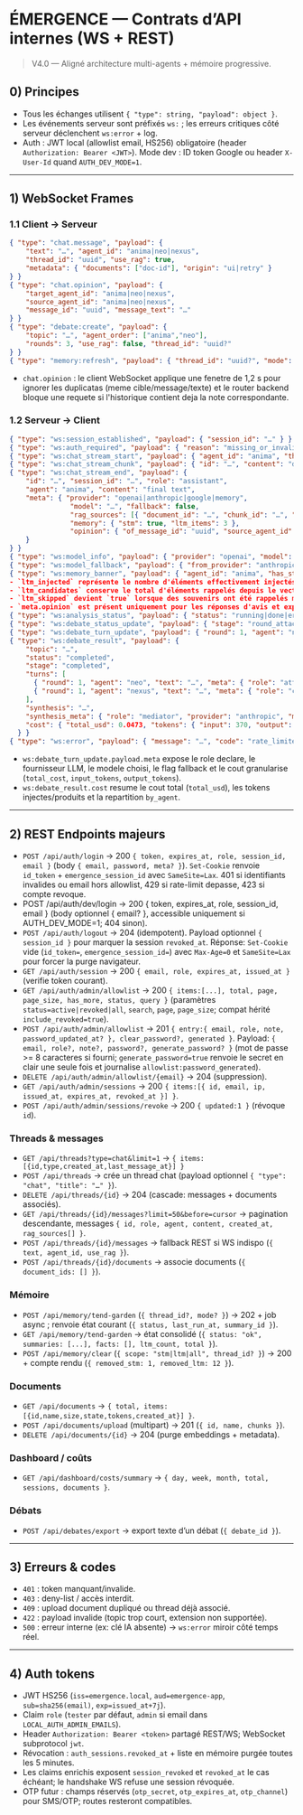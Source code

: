 # ÉMERGENCE — Contrats d’API internes (WS + REST)
> V4.0 — Aligné architecture multi-agents + mémoire progressive.

## 0) Principes
- Tous les échanges utilisent `{ "type": string, "payload": object }`.
- Les événements serveur sont préfixés `ws:` ; les erreurs critiques côté serveur déclenchent `ws:error` + log.
- Auth : JWT local (allowlist email, HS256) obligatoire (header `Authorization: Bearer <JWT>`). Mode dev : ID token Google ou header `X-User-Id` quand `AUTH_DEV_MODE=1`.

---

## 1) WebSocket Frames

### 1.1 Client → Serveur
```json
{ "type": "chat.message", "payload": {
    "text": "…", "agent_id": "anima|neo|nexus",
    "thread_id": "uuid", "use_rag": true,
    "metadata": { "documents": ["doc-id"], "origin": "ui|retry" }
} }
{ "type": "chat.opinion", "payload": {
    "target_agent_id": "anima|neo|nexus",
    "source_agent_id": "anima|neo|nexus",
    "message_id": "uuid", "message_text": "…"
} }
{ "type": "debate:create", "payload": {
    "topic": "…", "agent_order": ["anima","neo"],
    "rounds": 3, "use_rag": false, "thread_id": "uuid?"
} }
{ "type": "memory:refresh", "payload": { "thread_id": "uuid?", "mode": "stm|ltm|full" } }
```
- `chat.opinion` : le client WebSocket applique une fenetre de 1,2 s pour ignorer les duplicatas (meme cible/message/texte) et le router backend bloque une requete si l'historique contient deja la note correspondante.

### 1.2 Serveur → Client
```json
{ "type": "ws:session_established", "payload": { "session_id": "…" } }
{ "type": "ws:auth_required", "payload": { "reason": "missing_or_invalid_token" } }
{ "type": "ws:chat_stream_start", "payload": { "agent_id": "anima", "thread_id": "uuid", "meta": { "opinion": { "of_message_id": "uuid", "source_agent_id": "neo", "reviewer_agent_id": "anima", "request_note_id": "uuid" } } } }
{ "type": "ws:chat_stream_chunk", "payload": { "id": "…", "content": "delta" } }
{ "type": "ws:chat_stream_end", "payload": {
    "id": "…", "session_id": "…", "role": "assistant",
    "agent": "anima", "content": "final text",
    "meta": { "provider": "openai|anthropic|google|memory",
               "model": "…", "fallback": false,
               "rag_sources": [{ "document_id": "…", "chunk_id": "…", "score": 0.76 }],
               "memory": { "stm": true, "ltm_items": 3 },
               "opinion": { "of_message_id": "uuid", "source_agent_id": "neo", "reviewer_agent_id": "anima", "request_note_id": "uuid" }
    }
} }
{ "type": "ws:model_info", "payload": { "provider": "openai", "model": "gpt-4o-mini" } }
{ "type": "ws:model_fallback", "payload": { "from_provider": "anthropic", "to_provider": "openai", "reason": "quota" } }
{ "type": "ws:memory_banner", "payload": { "agent_id": "anima", "has_stm": true, "ltm_items": 3, "ltm_injected": 3, "ltm_candidates": 3, "ltm_skipped": false, "injected_into_prompt": true } }
- `ltm_injected` représente le nombre d'éléments effectivement injectés dans le prompt.
- `ltm_candidates` conserve le total d'éléments rappelés depuis le vector store (équivalent de `ltm_items`).
- `ltm_skipped` devient `true` lorsque des souvenirs ont été rappelés mais non injectés (ex: mode RAG actif); un log backend et un toast UI sont émis pour signaler la situation.
- `meta.opinion` est présent uniquement pour les réponses d'avis et expose `of_message_id` (message évalué), `source_agent_id`, `reviewer_agent_id` (agent qui commente) et `request_note_id` (note locale liée à la demande).
{ "type": "ws:analysis_status", "payload": { "status": "running|done|error", "thread_id": "uuid?", "summary_id": "…" } }
{ "type": "ws:debate_status_update", "payload": { "stage": "round_attacker", "status": "speaking", "round": 1, "agent": "neo", "role": "attacker", "message": "Tour 1 - Neo intervient.", "topic": "..." } }
{ "type": "ws:debate_turn_update", "payload": { "round": 1, "agent": "neo", "text": "Ouverture du debat", "speaker": "attacker", "meta": { "role": "attacker", "provider": "anthropic", "model": "claude-neo", "fallback": false, "cost": { "total_cost": 0.0105, "input_tokens": 100, "output_tokens": 48 } } } }
{ "type": "ws:debate_result", "payload": {
    "topic": "…",
    "status": "completed",
    "stage": "completed",
    "turns": [
      { "round": 1, "agent": "neo", "text": "…", "meta": { "role": "attacker", "provider": "anthropic", "model": "claude-neo", "fallback": false, "cost": { "total_cost": 0.0105, "input_tokens": 100, "output_tokens": 48 } } },
      { "round": 1, "agent": "nexus", "text": "…", "meta": { "role": "challenger", "provider": "anthropic", "model": "claude-nexus", "fallback": false, "cost": { "total_cost": 0.0210, "input_tokens": 120, "output_tokens": 60 } } }
    ],
    "synthesis": "…",
    "synthesis_meta": { "role": "mediator", "provider": "anthropic", "model": "claude-anima", "fallback": false, "cost": { "total_cost": 0.0158, "input_tokens": 150, "output_tokens": 76 } },
    "cost": { "total_usd": 0.0473, "tokens": { "input": 370, "output": 184 }, "by_agent": { "neo": { "usd": 0.0105, "input_tokens": 100, "output_tokens": 48 }, "nexus": { "usd": 0.0210, "input_tokens": 120, "output_tokens": 60 }, "anima": { "usd": 0.0158, "input_tokens": 150, "output_tokens": 76 } } }
  } }
{ "type": "ws:error", "payload": { "message": "…", "code": "rate_limited|internal_error" } }
```

- `ws:debate_turn_update.payload.meta` expose le role declare, le fournisseur LLM, le modele choisi, le flag fallback et le cout granularise (`total_cost`, `input_tokens`, `output_tokens`).
- `ws:debate_result.cost` resume le cout total (`total_usd`), les tokens injectes/produits et la repartition `by_agent`.

---

## 2) REST Endpoints majeurs

- `POST /api/auth/login` -> 200 `{ token, expires_at, role, session_id, email }` (body `{ email, password, meta? }`). `Set-Cookie` renvoie `id_token` + `emergence_session_id` avec `SameSite=Lax`. 401 si identifiants invalides ou email hors allowlist, 429 si rate-limit depasse, 423 si compte revoque.
- POST /api/auth/dev/login -> 200 { token, expires_at, role, session_id, email } (body optionnel { email? }, accessible uniquement si AUTH_DEV_MODE=1; 404 sinon).
- `POST /api/auth/logout` -> 204 (idempotent). Payload optionnel `{ session_id }` pour marquer la session `revoked_at`. Réponse: `Set-Cookie` vide (`id_token=`, `emergence_session_id=`) avec `Max-Age=0` et `SameSite=Lax` pour forcer la purge navigateur.
- `GET /api/auth/session` -> 200 `{ email, role, expires_at, issued_at }` (verifie token courant).
- `GET /api/auth/admin/allowlist` -> 200 `{ items:[...], total, page, page_size, has_more, status, query }` (paramètres `status=active|revoked|all`, `search`, `page`, `page_size`; compat hérité `include_revoked=true`).
- `POST /api/auth/admin/allowlist` -> 201 `{ entry:{ email, role, note, password_updated_at? }, clear_password?, generated }`. Payload: `{ email, role?, note?, password?, generate_password? }` (mot de passe >= 8 caracteres si fourni; `generate_password=true` renvoie le secret en clair une seule fois et journalise `allowlist:password_generated`).
- `DELETE /api/auth/admin/allowlist/{email}` -> 204 (suppression).
- `GET /api/auth/admin/sessions` -> 200 `{ items:[{ id, email, ip, issued_at, expires_at, revoked_at }] }`.
- `POST /api/auth/admin/sessions/revoke` -> 200 `{ updated:1 }` (révoque `id`).

### Threads & messages
- `GET /api/threads?type=chat&limit=1` → `{ items:[{id,type,created_at,last_message_at}] }`
- `POST /api/threads` → crée un thread chat (payload optionnel `{ "type": "chat", "title": "…" }`).
- `DELETE /api/threads/{id}` → 204 (cascade: messages + documents associés).
- `GET /api/threads/{id}/messages?limit=50&before=cursor` → pagination descendante, messages `{ id, role, agent, content, created_at, rag_sources[] }`.
- `POST /api/threads/{id}/messages` → fallback REST si WS indispo (`{ text, agent_id, use_rag }`).
- `POST /api/threads/{id}/documents` → associe documents (`{ document_ids: [] }`).

### Mémoire
- `POST /api/memory/tend-garden` (`{ thread_id?, mode? }`) → 202 + job async ; renvoie état courant (`{ status, last_run_at, summary_id }`).
- `GET /api/memory/tend-garden` → état consolidé (`{ status: "ok", summaries: [...], facts: [], ltm_count, total }`).
- `POST /api/memory/clear` (`{ scope: "stm|ltm|all", thread_id? }`) → 200 + compte rendu (`{ removed_stm: 1, removed_ltm: 12 }`).

### Documents
- `GET /api/documents` → `{ total, items:[{id,name,size,state,tokens,created_at}] }`.
- `POST /api/documents/upload` (multipart) → 201 (`{ id, name, chunks }`).
- `DELETE /api/documents/{id}` → 204 (purge embeddings + metadata).

### Dashboard / coûts
- `GET /api/dashboard/costs/summary` → `{ day, week, month, total, sessions, documents }`.

### Débats
- `POST /api/debates/export` → export texte d’un débat (`{ debate_id }`).

---

## 3) Erreurs & codes
- `401` : token manquant/invalide.
- `403` : deny-list / accès interdit.
- `409` : upload document dupliqué ou thread déjà associé.
- `422` : payload invalide (topic trop court, extension non supportée).
- `500` : erreur interne (ex: clé IA absente) → `ws:error` miroir côté temps réel.

---

## 4) Auth tokens
- JWT HS256 (`iss=emergence.local`, `aud=emergence-app`, `sub=sha256(email)`, `exp=issued_at+7j`).
- Claim `role` (`tester` par défaut, `admin` si email dans `LOCAL_AUTH_ADMIN_EMAILS`).
- Header `Authorization: Bearer <token>` partagé REST/WS; WebSocket subprotocol `jwt`.
- Révocation : `auth_sessions.revoked_at` + liste en mémoire purgée toutes les 5 minutes.
- Les claims enrichis exposent `session_revoked` et `revoked_at` le cas échéant; le handshake WS refuse une session révoquée.
- OTP futur : champs réservés (`otp_secret`, `otp_expires_at`, `otp_channel`) pour SMS/OTP; routes resteront compatibles.





